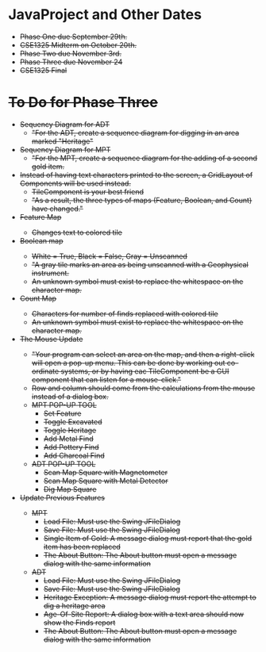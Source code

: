 <h1>JavaProject and Other Dates</h1>

<ul>
<li><strike>Phase One due September 29th.</li>
<li><strike>CSE1325 Midterm on October 20th.</li>
<li><strike>Phase Two due November 3rd.</li>
<li>Phase Three due November 24</li>
<li>CSE1325 Final</li>
</ul>


<h1>To Do for Phase Three</h1>
<ul>
<li>Sequency Diagram for ADT
  <ul><li>"For the ADT, create a sequence diagram for digging in an area marked "Heritage"</ul>
<li>Sequency Diagram for MPT
  <ul><li>"For the MPT, create a sequence diagram for the adding of a second gold item.</ul>
<li><strike>Instead of having text characters printed to the screen, a GridLayout of Components will be used instead.
  <ul>
  <li>TileComponent is your best friend
  <li>"As a result, the three types of maps (Feature, Boolean, and Count) have changed."</strike></ul>
<li><strike>Feature Map
  <ul><li>Changes text to colored tile</ul>
<li><strike>Boolean map
  <ul><li>White = True, Black = False, Gray = Unscanned
  <li>"A gray tile marks an area as being unscanned with a Geophysical instrument.
  <li>An unknown symbol must exist to replace the whitespace on the character map.</strike></ul>
<li><strike>Count Map
  <ul><li>Characters for number of finds replaced with colored tile
  <li>An unknown symbol must exist to replace the whitespace on the character map.</strike></ul>
<li><strike>The Mouse Update
  <ul><li>"Your program can select an area on the map, and then a right-click will open a pop-up menu. This can be done by working out co-ordinate systems, or by having eac TileComponent be a GUI component that can listen for a mouse-click."
  <li>Row and column should come from the calculations from the mouse instead of a dialog box.
  <li>MPT POP-UP TOOL
    <ul><li>Set Feature
    <li>Toggle Excavated
    <li>Toggle Heritage
    <li>Add Metal Find
    <li>Add Pottery Find
    <li>Add Charcoal Find
    </ul>
  <li>ADT POP-UP TOOL
    <ul><li>Scan Map Square with Magnetometer
    <li>Scan Map Square with Metal Detector
    <li>Dig Map Square</strike></ul>
  </ul>
<li><strike>Update Previous Features</strike>
  <ul><li><strike>MPT</strike>
    <ul><li><strike>Load File: Must use the Swing JFileDialog</strike>
    <li><strike>Save File: Must use the Swing JFileDialog</strike>
    <li><strike>Single Item of Gold: A message dialog must report that the gold item has been replaced</strike>
    <li><strike>The About Button: The About button must open a message dialog with the same information</strike>
    </ul>
  <li>ADT
    <ul><li><strike>Load File: Must use the Swing JFileDialog</strike>
    <li><strike>Save File: Must use the Swing JFileDialog</strike>
    <li><strike>Heritage Exception: A message dialog must report the attempt to dig a heritage area</strike>
    <li><strike>Age-Of-Site Report: A dialog box with a text area should now show the Finds report</strike>
    <li><strike>The About Button: The About button must open a message dialog with the same information</strike>
    </ul>
  </ul>

